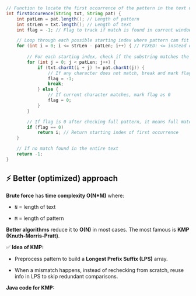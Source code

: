 ```java


// Function to locate the first occurrence of the pattern in the text using brute force
int firstOccurence(String txt, String pat) {
    int patLen = pat.length(); // Length of pattern
    int strLen = txt.length(); // Length of text
    int flag = -1; // Flag to track if match is found in current window

    // Loop through each possible starting index where pattern can fit
    for (int i = 0; i <= strLen - patLen; i++) { // FIXED: <= instead of <
        
        // For each starting index, check if the substring matches the pattern
        for (int j = 0; j < patLen; j++) {
            if (txt.charAt(i + j) != pat.charAt(j)) {
                // If any character does not match, break and mark flag as -1
                flag = -1;
                break;
            } else {
                // If current character matches, mark flag as 0
                flag = 0;
            }
        }

        // If flag is 0 after checking full pattern, it means full match found
        if (flag == 0)
            return i; // Return starting index of first occurrence
    }

    // If no match found in the entire text
    return -1;
}

```

## ⚡ **Better (optimized) approach**

**Brute force** has **time complexity O(N*M)** where:

- `N` = length of text
    
- `M` = length of pattern
    

**Better algorithms** reduce it to **O(N)** in most cases. The most famous is **KMP (Knuth-Morris-Pratt)**.

✅ **Idea of KMP:**

- Preprocess pattern to build a **Longest Prefix Suffix (LPS)** array.
    
- When a mismatch happens, instead of rechecking from scratch, reuse info in LPS to skip redundant comparisons.
    

**Java code for KMP:**